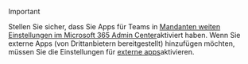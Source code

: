> [!IMPORTANT]
> Stellen Sie sicher, dass Sie Apps für Teams in [Mandanten weiten Einstellungen im Microsoft 365 Admin Center](../enable-features-office-365.md#tenant-wide-settings-in-the-microsoft-365-admin-center)aktiviert haben. Wenn Sie externe Apps (von Drittanbietern bereitgestellt) hinzufügen möchten, müssen Sie die Einstellungen für [externe apps](../enable-features-office-365.md#external-apps)aktivieren.
